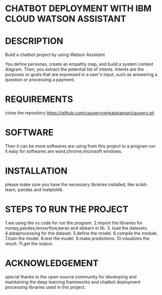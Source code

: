 # CHATBOT DEPLOYMENT WITH IBM CLOUD WATSON ASSISTANT

# DESCRIPTION

 Build a chatbot project by using Watson Assistant
 
You define personas, create an empathy map, and build a system context diagram. Then, you extract the potential list of intents. Intents are the purposes or goals that are expressed in a user's input, such as answering a question or processing a payment.

  # REQUIREMENTS
  clone the repository
https://github.com/cauveryvenkataraman/cauvery.git

  # SOFTWARE

   Then it can be more softwares are using from this project to a program run it easy for softwares are word,chrome,microsoft windows.

  # INSTALLATION

  please make sure you have the necessary libraries installed, like scikit-learn, pandas and matplotlib.

  # STEPS TO RUN THE PROJECT
1.we using the vs code for run the program.
2.import the libraries for numpy,pandas,tensorflow,keras and sklearn in lib.
3. load the datasets.
4.dataprocessing for the dataset.
5.define the model.
6.compile the module.
7.train the model.
8.test the model.
9.make predictions.
10.visualizes the result.
11.get the output.

   # ACKNOWLEDGEMENT

   special thanks to the open-source community for developing and maintaining the deep learning frameworks and chatbot deployment processing libraries used in this project.



    

   







